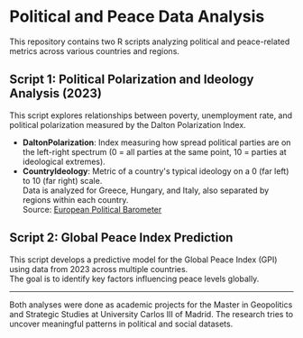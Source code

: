 # Political and Peace Data Analysis

This repository contains two R scripts analyzing political and peace-related metrics across various countries and regions.

## Script 1: Political Polarization and Ideology Analysis (2023)

This script explores relationships between poverty, unemployment rate, and political polarization measured by the Dalton Polarization Index.  
- **DaltonPolarization**: Index measuring how spread political parties are on the left-right spectrum (0 = all parties at the same point, 10 = parties at ideological extremes).  
- **CountryIdeology**: Metric of a country's typical ideology on a 0 (far left) to 10 (far right) scale.  
Data is analyzed for Greece, Hungary, and Italy, also separated by regions within each country.  
Source: [European Political Barometer](https://eupoliticalbarometer.uc3m.es/)

## Script 2: Global Peace Index Prediction

This script develops a predictive model for the Global Peace Index (GPI) using data from 2023 across multiple countries.  
The goal is to identify key factors influencing peace levels globally.

---

Both analyses were done as academic projects for the Master in Geopolitics and Strategic Studies at University Carlos III of Madrid. The research tries to uncover meaningful patterns in political and social datasets.
